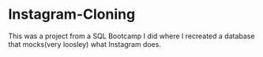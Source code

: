 # Instagram-Cloning
This was a project from a SQL Bootcamp I did where I recreated a database that mocks(very loosley) what Instagram does. 
